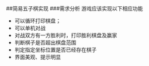 ##简易五子棋实现
###需求分析
游戏应该实现以下相应功能
- 可以循环打印棋盘；
- 可以单机对战
- 对战双方有一方胜利时，打印胜利棋盘及赢家
- 判断棋子是否超出棋盘范围
- 判定指定坐标位置是否已经存在棋子
- 界面美观、提示明显